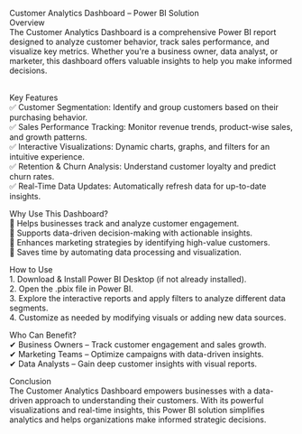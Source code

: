 Customer Analytics Dashboard – Power BI Solution
<br>Overview
<br>The Customer Analytics Dashboard is a comprehensive Power BI report designed to analyze customer behavior, track sales performance, and visualize key metrics. Whether you're a business owner, data analyst, or marketer, this dashboard offers valuable insights to help you make informed decisions.

<br>Key Features
<br>✅ Customer Segmentation: Identify and group customers based on their purchasing behavior.
<br>✅ Sales Performance Tracking: Monitor revenue trends, product-wise sales, and growth patterns.
<br>✅ Interactive Visualizations: Dynamic charts, graphs, and filters for an intuitive experience.
<br>✅ Retention & Churn Analysis: Understand customer loyalty and predict churn rates.
<br>✅ Real-Time Data Updates: Automatically refresh data for up-to-date insights.

Why Use This Dashboard?
<br>📌 Helps businesses track and analyze customer engagement.
<br>📌 Supports data-driven decision-making with actionable insights.
<br>📌 Enhances marketing strategies by identifying high-value customers.
<br>📌 Saves time by automating data processing and visualization.

How to Use
<br>1.	Download & Install Power BI Desktop (if not already installed).
<br>2.	Open the .pbix file in Power BI.
<br>3.	Explore the interactive reports and apply filters to analyze different data segments.
<br>4.	Customize as needed by modifying visuals or adding new data sources.

Who Can Benefit?
<br>✔ Business Owners – Track customer engagement and sales growth.
<br>✔ Marketing Teams – Optimize campaigns with data-driven insights.
<br>✔ Data Analysts – Gain deep customer insights with visual reports.

Conclusion
<br>The Customer Analytics Dashboard empowers businesses with a data-driven approach to understanding their customers. With its powerful visualizations and real-time insights, this Power BI solution simplifies analytics and helps organizations make informed strategic decisions.
